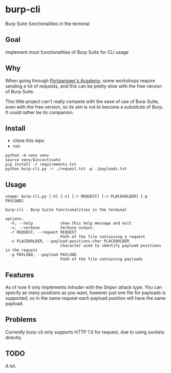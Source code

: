 # burp-cli
Burp Suite functionalities in the terminal

## Goal
Implement most functionalities of Burp Suite for CLI usage

## Why
When going through [Portswigger's Academy](https://portswigger.net/web-security),
some workshops require sending a lot of requests, and this can be pretty slow with
the free version of Burp Suite. 

This little project can't really compete with the ease of use of Burp Suite, even
with the free version, so its aim is not to become a substitute of Burp. It could rather be
its companion.

## Install
- clone this repo
- run 
```
python -m venv venv
source venv/bin/activate
pip install -r requirements.txt
python burp-cli.py -r ./request.txt -p ./payloads.txt
```
## Usage
```
usage: burp-cli.py [-h] [-v] [-r REQUEST] [-c PLACEHOLDER] [-p PAYLOAD]

burp-cli - Burp Suite functionalities in the terminal

options:
  -h, --help            show this help message and exit
  -v, --verbose         Verbose output.
  -r REQUEST, --request REQUEST
                        Path of the file containing a request
  -c PLACEHOLDER, --payload-positions-char PLACEHOLDER
                        Character used to identify payload positions in the request
  -p PAYLOAD, --payload PAYLOAD
                        Path of the file containing payloads
```

## Features
As of now it only implements *Intruder* with the *Sniper* attack type. You can specify as many positions as
you want, however just one file for payloads is supported, so in the same request
each payload position will have the same payload.

## Problems
Currently burp-cli only supports HTTP 1.0 for request, due to using sockets directly.

## TODO
A lot.
